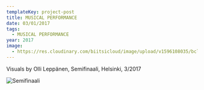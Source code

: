 ```yaml
---
templateKey: project-post
title: MUSICAL PERFORMANCE
date: 03/01/2017
tags:
  - MUSICAL PERFORMANCE
year: 2017
image:
  - https://res.cloudinary.com/biitsicloud/image/upload/v1596108035/bcloud/07A.jpg
---
```

Visuals by Olli Leppänen, Semifinaali, Helsinki, 3/2017

![Semifinaali](https://res.cloudinary.com/biitsicloud/image/upload/v1596108035/bcloud/07A.jpg)